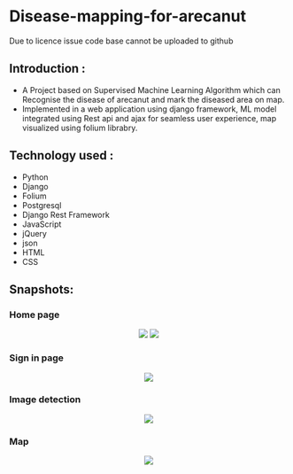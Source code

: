# Disease-mapping-for-arecanut

Due to licence issue code base cannot be uploaded to github

## Introduction :
* A Project based on Supervised Machine Learning Algorithm which can Recognise the disease of arecanut and mark the diseased area on map.
* Implemented in a web application using django framework, ML model integrated using Rest api and ajax for seamless user experience, map visualized using folium       librabry.

## Technology used : 
* Python
* Django
* Folium
* Postgresql
* Django Rest Framework
* JavaScript
* jQuery
* json
* HTML
* CSS

## Snapshots:

<h3>Home page</h3>
<p align="center">
  <img src="https://user-images.githubusercontent.com/82818051/227941736-01e1ccde-1279-4d09-a569-7101230c6c1e.png" >
  <img src="https://user-images.githubusercontent.com/82818051/227941850-a9aa014d-9067-4413-bf0f-212a2d593a4b.png" >
</p>

<h3>Sign in page</h3>
<p align="center">
  <img src="https://user-images.githubusercontent.com/82818051/227941951-f24d79c7-1797-4391-895a-4b70d9300523.png" >
</p>

<h3>Image detection</h3>
<p align="center">
  <img src="https://user-images.githubusercontent.com/82818051/227942072-8cb86f32-4341-4c1f-aa9d-4aa1e4828a34.png" >
</p>

<h3>Map</h3>
<p align="center">
  <img src="https://user-images.githubusercontent.com/82818051/227942176-41545ffe-5db4-401a-88d3-9b9502a4b505.png" >
</p>
